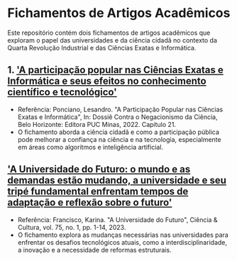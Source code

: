 # Fichamentos de Artigos Acadêmicos

Este repositório contém dois fichamentos de artigos acadêmicos que exploram o papel das universidades e da ciência cidadã no contexto da Quarta Revolução Industrial e das Ciências Exatas e Informática.

## 1. ['A participação popular nas Ciências Exatas e Informática e seus efeitos no conhecimento científico e tecnológico'](A_participação_popular_nas_Ciências_Exatas_e_Informática.md)
* Referência: Ponciano, Lesandro. "A Participação Popular nas Ciências Exatas e Informática", In: Dossiê Contra o Negacionismo da Ciência, Belo Horizonte: Editora PUC Minas, 2022. Capítulo 21.
* O fichamento aborda a ciência cidadã e como a participação pública pode melhorar a confiança na ciência e na tecnologia, especialmente em áreas como algoritmos e inteligência artificial.

## ['A Universidade do Futuro: o mundo e as demandas estão mudando, a universidade e seu tripé fundamental enfrentam tempos de adaptação e reflexão sobre o futuro'](A_Universidade_do_Futuro.md)
* Referência: Francisco, Karina. "A Universidade do Futuro", Ciência & Cultura, vol. 75, no. 1, pp. 1-14, 2023.
* O fichamento explora as mudanças necessárias nas universidades para enfrentar os desafios tecnológicos atuais, como a interdisciplinaridade, a inovação e a necessidade de reformas estruturais.



